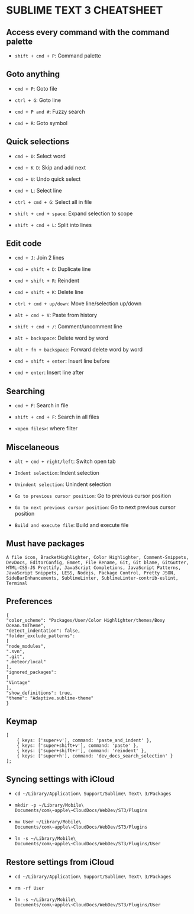 SUBLIME TEXT 3 CHEATSHEET
=========================

Access every command with the command palette
---------------------------------------------

-   `shift + cmd + P`: Command palette

Goto anything
-------------

-   `cmd + P`: Goto file

-   `ctrl + G`: Goto line

-   `cmd + P and #`: Fuzzy search

-   `cmd + R`: Goto symbol

Quick selections
----------------

-   `cmd + D`: Select word

-   `cmd + K D`: Skip and add next

-   `cmd + U`: Undo quick select

-   `cmd + L`: Select line

-   `ctrl + cmd + G`: Select all in file

-   `shift + cmd + space`: Expand selection to scope

-   `shift + cmd + L`: Split into lines

Edit code
---------

-   `cmd + J`: Join 2 lines

-   `cmd + shift + D`: Duplicate line

-   `cmd + shift + R`: Reindent

-   `cmd + shift + K`: Delete line

-   `ctrl + cmd + up/down`: Move line/selection up/down

-   `alt + cmd + V`: Paste from history

-   `shift + cmd + /`: Comment/uncomment line

-   `alt + backspace`: Delete word by word

-   `alt + fn + backspace`: Forward delete word by word

-   `cmd + shift + enter`: Insert line before

-   `cmd + enter`: Insert line after

Searching
---------

-   `cmd + F`: Search in file

-   `shift + cmd + F`: Search in all files

-   `<open files>`: where filter

Miscelaneous
------------

-   `alt + cmd + right/left`: Switch open tab

-   `Indent selection`: Indent selection

-   `Unindent selection`: Unindent selection

-   `Go to previous cursor position`: Go to previous cursor position

-   `Go to next previous cursor position`: Go to next previous cursor position

-   `Build and execute file`: Build and execute file

Must have packages
------------------

`A file icon, BracketHighlighter, Color Highlighter, Comment-Snippets, DevDocs, EditorConfig, Emmet, File Rename, Git, Git blame, GitGutter, HTML-CSS-JS Prettify, JavaScript Completions, JavaScript Patterns, JavaScript Snippets, LESS, Nodejs, Package Control, Pretty JSON, SideBarEnhancements, SublimeLinter, SublimeLinter-contrib-eslint, Terminal`

Preferences
-----------

    {
    "color_scheme": "Packages/User/Color Highlighter/themes/Boxy Ocean.tmTheme",
    "detect_indentation": false,
    "folder_exclude_patterns":
    [
    "node_modules",
    ".svn",
    ".git",
    ".meteor/local"
    ],
    "ignored_packages":
    [
    "Vintage"
    ],
    "show_definitions": true,
    "theme": "Adaptive.sublime-theme"
    }

Keymap
------

    [
        { keys: ['super+v'], command: 'paste_and_indent' },
        { keys: ['super+shift+v'], command: 'paste' },
        { keys: ['super+shift+r'], command: 'reindent' },
        { keys: ['super+h'], command: 'dev_docs_search_selection' }
    ];

Syncing settings with iCloud
----------------------------

-   `cd ~/Library/Application\ Support/Sublime\ Text\ 3/Packages`

-   `mkdir -p ~/Library/Mobile\ Documents/com\~apple\~CloudDocs/WebDev/ST3/Plugins`

-   `mv User ~/Library/Mobile\ Documents/com\~apple\~CloudDocs/WebDev/ST3/Plugins`

-   `ln -s ~/Library/Mobile\ Documents/com\~apple\~CloudDocs/WebDev/ST3/Plugins/User`

Restore settings from iCloud
----------------------------

-   `cd ~/Library/Application\ Support/Sublime\ Text\ 3/Packages`

-   `rm -rf User`

-   `ln -s ~/Library/Mobile\ Documents/com\~apple\~CloudDocs/WebDev/ST3/Plugins/User`
